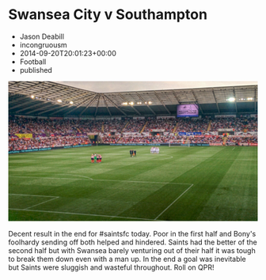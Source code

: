 # Swansea City v Southampton
- Jason Deabill
- incongruousm
- 2014-09-20T20:01:23+00:00
- Football
- published 

![The Liberty Stadium](2014-05-swans-v-saints.jpg "The Liberty Stadium")

Decent result in the end for #saintsfc today. Poor in the first half and Bony's foolhardy sending off both helped and hindered. Saints had the better of the second half but with Swansea barely venturing out of their half it was tough to break them down even with a man up. In the end a goal was inevitable but Saints were sluggish and wasteful throughout. Roll on QPR!